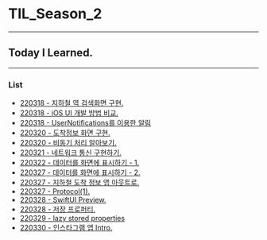 # TIL_Season_2
- - -
## Today I Learned.
- - -
### List
- [220318 - 지하철 역 검색화면 구현.](https://www.notion.so/morgan-kang/3-2-07dabbf39f5c4347b4c15a08d6b64368)
- [220318 - iOS UI 개발 방법 비교.](https://www.notion.so/morgan-kang/iOS-UI-0563d87bb87646e3953c99f3152f99a3)
- [220318 - UserNotifications를 이용한 알림](https://www.notion.so/morgan-kang/UserNotifications-5a3c188ab6904c95857ade4423518e5a)
- [220320 - 도착정보 화면 구현.](https://www.notion.so/morgan-kang/3-3-401b51073500498db68550d2fdd82a9c)
- [220320 - 비동기 처리 알아보기.](https://www.notion.so/morgan-kang/3-4-d1cebfe48a254455b43a032027015f43)
- [220321 - 네트워크 통신 구현하기.](https://www.notion.so/morgan-kang/3-5-a2f4b78bb21d450eadf540d0f0cf687f)
- [220322 - 데이터를 화면에 표시하기 - 1.](https://www.notion.so/morgan-kang/3-6-1-ee1e8553dc5a484aae27adf801c57a52)
- [220327 - 데이터를 화면에 표시하기 - 2.](https://www.notion.so/morgan-kang/3-7-2-c754fa446f6d4252a3997e832ef043ea)
- [220327 - 지하철 도착 정보 앱 아웃트로.](https://www.notion.so/morgan-kang/3-8-49e837900a754eb69a4f63a73239e14d)
- [220327 - Protocol(1).](https://www.notion.so/morgan-kang/Protocol-1-7a42b9d0648947b7a33a6ba925085961)
- [220328 - SwiftUI Preview.](https://www.notion.so/morgan-kang/SwiftUI-Previews-5aa43b461afa435ba64c06dbbff13e46)
- [220328 - 저장 프로퍼티.](https://www.notion.so/morgan-kang/Stored-Property-3eb8bf13ad214b7e84ec86a0f9192ec6)
- [220329 - lazy stored properties](https://www.notion.so/morgan-kang/Lazy-Stored-Properties-e0d2ab6263b04bc889aced71a9105114)
- [220330 - 인스타그램 앱 Intro.](https://www.notion.so/morgan-kang/4-1-Intro-305075406e9948be9144ce3df6f0f91a)
